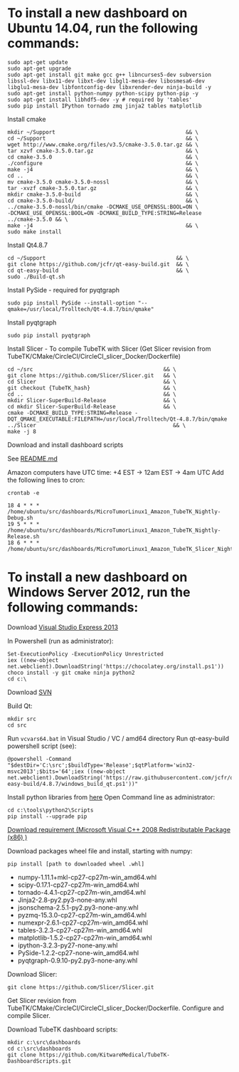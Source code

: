 To install a new dashboard on Ubuntu 14.04, run the following commands:
=======================================================================

```
sudo apt-get update
sudo apt-get upgrade
sudo apt-get install git make gcc g++ libncurses5-dev subversion libssl-dev libx11-dev libxt-dev libgl1-mesa-dev libosmesa6-dev libglu1-mesa-dev libfontconfig-dev libxrender-dev ninja-build -y
sudo apt-get install python-numpy python-scipy python-pip -y
sudo apt-get install libhdf5-dev -y # required by 'tables'
sudo pip install IPython tornado zmq jinja2 tables matplotlib
```

Install cmake

```
mkdir ~/Support                                         && \
cd ~/Support                                            && \
wget http://www.cmake.org/files/v3.5/cmake-3.5.0.tar.gz && \
tar xzvf cmake-3.5.0.tar.gz                             && \
cd cmake-3.5.0                                          && \
./configure                                             && \
make -j4                                                && \
cd ..                                                   && \
mv cmake-3.5.0 cmake-3.5.0-nossl                        && \
tar -xvzf cmake-3.5.0.tar.gz                            && \
mkdir cmake-3.5.0-build                                 && \
cd cmake-3.5.0-build/                                   && \
../cmake-3.5.0-nossl/bin/cmake -DCMAKE_USE_OPENSSL:BOOL=ON \
-DCMAKE_USE_OPENSSL:BOOL=ON -DCMAKE_BUILD_TYPE:STRING=Release ../cmake-3.5.0 && \
make -j4                                                && \
sudo make install
```

Install Qt4.8.7

```
cd ~/Support                                         && \
git clone https://github.com/jcfr/qt-easy-build.git  && \
cd qt-easy-build                                     && \
sudo ./Build-qt.sh
```

Install PySide - required for pyqtgraph

```
sudo pip install PySide --install-option "--qmake=/usr/local/Trolltech/Qt-4.8.7/bin/qmake"
```

Install pyqtgraph

```
sudo pip install pyqtgraph
```

Install Slicer - To compile TubeTK with Slicer (Get Slicer revision from TubeTK/CMake/CircleCI/CircleCI_slicer_Docker/Dockerfile)

```
cd ~/src                                         && \
git clone https://github.com/Slicer/Slicer.git   && \
cd Slicer                                        && \
git checkout {TubeTK_hash}                       && \
cd ..                                            && \
mkdir Slicer-SuperBuild-Release                  && \
cd mkdir Slicer-SuperBuild-Release               && \
cmake -DCMAKE_BUILD_TYPE:STRING=Release -DQT_QMAKE_EXECUTABLE:FILEPATH=/usr/local/Trolltech/Qt-4.8.7/bin/qmake ../Slicer                                           && \
make -j 8
```

Download and install dashboard scripts

See [README.md](https://github.com/KitwareMedical/TubeTK-DashboardScripts/blob/master/README.md)

Amazon computers have UTC time: +4 EST -> 12am EST -> 4am UTC
Add the following lines to cron:
```
crontab -e
```

```
18 4 * * * /home/ubuntu/src/dashboards/MicroTumorLinux1_Amazon_TubeTK_Nightly-Debug.sh
19 5 * * * /home/ubuntu/src/dashboards/MicroTumorLinux1_Amazon_TubeTK_Nightly-Release.sh
18 6 * * * /home/ubuntu/src/dashboards/MicroTumorLinux1_Amazon_TubeTK_Slicer_Nightly.sh
```


To install a new dashboard on Windows Server 2012, run the following commands:
==============================================================================

Download [Visual Studio Express 2013](https://www.microsoft.com/en-us/download/details.aspx?id=44914)

In Powershell (run as administrator):
```
Set-ExecutionPolicy -ExecutionPolicy Unrestricted
iex ((new-object net.webclient).DownloadString('https://chocolatey.org/install.ps1'))
choco install -y git cmake ninja python2
cd c:\
```

Download [SVN](https://sliksvn.com/download/)

Build Qt:

```
mkdir src
cd src
```
Run `vcvars64.bat` in Visual Studio / VC / amd64 directory
Run qt-easy-build powershell script (see):

```
@powershell -Command "$destDir='C:\src';$buildType='Release';$qtPlatform='win32-msvc2013';$bits='64';iex ((new-object net.webclient).DownloadString('https://raw.githubusercontent.com/jcfr/qt-easy-build/4.8.7/windows_build_qt.ps1'))"
```

Install python libraries from [here](http://www.lfd.uci.edu/~gohlke/pythonlibs/)
Open Command line as administrator:
```
cd c:\tools\python2\Scripts
pip install --upgrade pip
```

[Download requirement (Microsoft Visual C++ 2008 Redistributable Package (x86) )](https://www.microsoft.com/en-us/download/details.aspx?id=29)

Download packages wheel file and install, starting with numpy:
```
pip install [path to downloaded wheel .whl]
```

* numpy-1.11.1+mkl-cp27-cp27m-win_amd64.whl
* scipy-0.17.1-cp27-cp27m-win_amd64.whl
* tornado-4.4.1-cp27-cp27m-win_amd64.whl
* Jinja2-2.8-py2.py3-none-any.whl
* jsonschema-2.5.1-py2.py3-none-any.whl
* pyzmq-15.3.0-cp27-cp27m-win_amd64.whl
* numexpr-2.6.1-cp27-cp27m-win_amd64.whl
* tables-3.2.3-cp27-cp27m-win_amd64.whl
* matplotlib-1.5.2-cp27-cp27m-win_amd64.whl
* ipython-3.2.3-py27-none-any.whl
* PySide-1.2.2-cp27-none-win_amd64.whl
* pyqtgraph-0.9.10-py2.py3-none-any.whl

Download Slicer:

```
git clone https://github.com/Slicer/Slicer.git
```

Get Slicer revision from TubeTK/CMake/CircleCI/CircleCI_slicer_Docker/Dockerfile. Configure and compile Slicer.

Download TubeTK dashboard scripts:

```
mkdir c:\src\dashboards
cd c:\src\dashboards
git clone https://github.com/KitwareMedical/TubeTK-DashboardScripts.git
```
